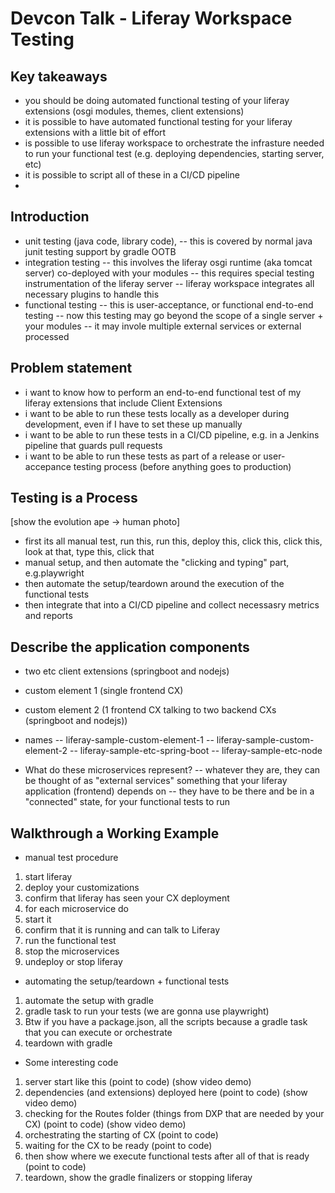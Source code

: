# Devcon Talk - Liferay Workspace Testing

## Key takeaways

- you should be doing automated functional testing of your liferay extensions (osgi modules, themes, client extensions)
- it is possible to have automated functional testing for your liferay extensions with a little bit of effort
- is possible to use liferay workspace to orchestrate the infrasture needed to run your functional test (e.g. deploying dependencies, starting server, etc)
- it is possible to script all of these in a CI/CD pipeline
- 

## Introduction

- unit testing (java code, library code), 
-- this is covered by normal java junit testing support by gradle OOTB
- integration testing
-- this involves the liferay osgi runtime (aka tomcat server) co-deployed with your modules 
-- this requires special testing instrumentation of the liferay server
-- liferay workspace integrates all necessary plugins to handle this
- functional testing
-- this is user-acceptance, or functional end-to-end testing
-- now this testing may go beyond the scope of a single server + your modules
-- it may invole multiple external services or external processed

## Problem statement

- i want to know how to perform an end-to-end functional test of my liferay extensions that include Client Extensions
- i want to be able to run these tests locally as a developer during development, even if I have to set these up manually
- i want to be able to run these tests in a CI/CD pipeline, e.g. in a Jenkins pipeline that guards pull requests 
- i want to be able to run these tests as part of a release or user-accepance testing process (before anything goes to production)

## Testing is a Process
[show the evolution ape -> human photo]

- first its all manual test, run this, run this, deploy this, click this, click this, look at that, type this, click that
- manual setup, and then automate the "clicking and typing" part, e.g.playwright
- then automate the setup/teardown around the execution of the functional tests
- then integrate that into a CI/CD pipeline and collect necessasry metrics and reports

## Describe the application components
- two etc client extensions (springboot and nodejs)
- custom element 1 (single frontend CX)
- custom element 2 (1 frontend CX talking to two backend CXs (springboot and nodejs))
- names
-- liferay-sample-custom-element-1
-- liferay-sample-custom-element-2
-- liferay-sample-etc-spring-boot
-- liferay-sample-etc-node

- What do these microservices represent?
-- whatever they are, they can be thought of as "external services" something that your liferay application (frontend) depends on
-- they have to be there and be in a "connected" state, for your functional tests to run

## Walkthrough a Working Example

- manual test procedure
1. start liferay
2. deploy your customizations
3. confirm that liferay has seen your CX deployment
4. for each microservice do
5. start it
6. confirm that it is running and can talk to Liferay
7. run the functional test
8. stop the microservices
9. undeploy or stop liferay

- automating the setup/teardown + functional tests
1. automate the setup with gradle
2. gradle task to run your tests (we are gonna use playwright)
3. Btw if you have a package.json, all the scripts because a gradle task that you can execute or orchestrate
4. teardown with gradle

- Some interesting code
1. server start like this (point to code) (show video demo)
2. dependencies (and extensions) deployed here (point to code) (show video demo)
3. checking for the Routes folder (things from DXP that are needed by your CX) (point to code) (show video demo)
4. orchestrating the starting of CX (point to code)
5. waiting for the CX to be ready (point to code)
6. then show where we execute functional tests after all of that is ready (point to code)
7. teardown, show the gradle finalizers or stopping liferay

